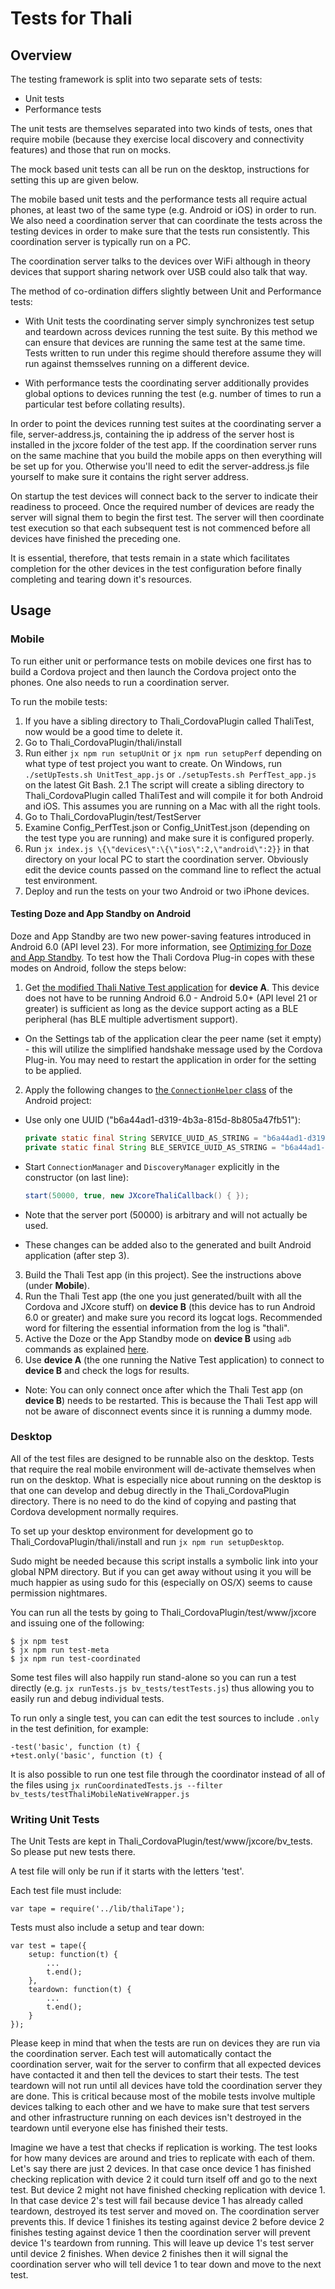 # Tests for Thali

## Overview

The testing framework is split into two separate sets of tests:
- Unit tests
- Performance tests

The unit tests are themselves separated into two kinds of tests, ones that require mobile (because they exercise
local discovery and connectivity features) and those that run on mocks.

The mock based unit tests can all be run on the desktop, instructions for setting this up are given below.

The mobile based unit tests and the performance tests all require actual phones, at least two of the same type (e.g.
Android or iOS) in order to run. We also need a coordination server that can coordinate the tests across the testing
devices in order to make sure that the tests run consistently. This coordination server is typically run on a PC.

The coordination server talks to the devices over WiFi although in theory devices that support sharing network over
USB could also talk that way.

The method of co-ordination differs slightly between Unit and Performance tests:

- With Unit tests the coordinating server simply synchronizes test setup and teardown across devices running the test 
suite. By this method we can ensure that devices are running the same test at the same time. Tests written to run 
under this regime should therefore assume they will run against themsselves running on a different device. 

- With performance tests the coordinating server additionally provides global options to devices running the test 
(e.g. number of times to run a particular test before collating results).

In order to point the devices running test suites at the coordinating server a file, server-address.js, containing the 
ip address of the server host is installed in the jxcore folder of the test app. If the coordination server runs on
the same machine that you build the mobile apps on then everything will be set up for you. Otherwise you'll need to edit 
the server-address.js file yourself to make sure it contains the right server address.

On startup the test devices will connect back to the server to indicate their readiness to proceed. Once the required 
number of devices are ready the server will signal them to begin the first test. The server will then coordinate test 
execution so that each subsequent test is not commenced before all devices have finished the preceding one.

It is essential, therefore, that tests remain in a state which facilitates completion for the other devices in the test 
configuration before finally completing and tearing down it's resources.

## Usage

### Mobile

To run either unit or performance tests on mobile devices one first has to build a Cordova project and then launch
the Cordova project onto the phones. One also needs to run a coordination server.

To run the mobile tests:

1. If you have a sibling directory to Thali_CordovaPlugin called ThaliTest, now would be a good time to delete it.
1. Go to Thali_CordovaPlugin/thali/install
2. Run either `jx npm run setupUnit` or `jx npm run setupPerf` depending on what type of test project you want to
create. On Windows, run `./setUpTests.sh UnitTest_app.js` or `./setupTests.sh PerfTest_app.js` on the latest
Git Bash.
2.1 The script will create a sibling directory to Thali_CordovaPlugin called ThaliTest and will compile it for both
Android and iOS. This assumes you are running on a Mac with all the right tools.
3. Go to Thali_CordovaPlugin/test/TestServer
4. Examine Config_PerfTest.json or Config_UnitTest.json (depending on the test type you are running) and make sure it
is configured properly.
5. Run `jx index.js \{\"devices\":\{\"ios\":2,\"android\":2}}` in that directory on your local PC to start the 
coordination server. Obviously edit the device counts passed on the command line to reflect the actual test
environment.
6. Deploy and run the tests on your two Android or two iPhone devices.

#### Testing Doze and App Standby on Android

Doze and App Standby are two new power-saving features introduced in Android 6.0 (API level 23). 
For more information, see [Optimizing for Doze and App Standby](http://developer.android.com/training/monitoring-device-state/doze-standby.html).
To test how the Thali Cordova Plug-in copes with these modes on Android, follow the steps below:

1. Get [the modified Thali Native Test application](https://github.com/thaliproject/Thali_CordovaPlugin_BtLibrary/releases/tag/v0.2.8) for **device A**.
   This device does not have to be running Android 6.0 - Android 5.0+ (API level 21 or greater) is
   sufficient as long as the device support acting as a BLE peripheral (has BLE multiple advertisment
   support).
 * On the Settings tab of the application clear the peer name (set it empty) - this will utilize the
   simplified handshake message used by the Cordova Plug-in. You may need to restart the application
   in order for the setting to be applied.
2. Apply the following changes to [the `ConnectionHelper` class](https://github.com/thaliproject/Thali_CordovaPlugin/blob/vNext/src/android/java/io/jxcore/node/ConnectionHelper.java)
   of the Android project:
 * Use only one UUID ("b6a44ad1-d319-4b3a-815d-8b805a47fb51"):

    ```java
    private static final String SERVICE_UUID_AS_STRING = "b6a44ad1-d319-4b3a-815d-8b805a47fb51"; //"fa87c0d0-afac-11de-8a39-0800200c9a66";
    private static final String BLE_SERVICE_UUID_AS_STRING = "b6a44ad1-d319-4b3a-815d-8b805a47fb51";
    ```

 * Start `ConnectionManager` and `DiscoveryManager` explicitly in the constructor (on last line):

    ```java
    start(50000, true, new JXcoreThaliCallback() { });
    ```

  * Note that the server port (50000) is arbitrary and will not actually be used.
 * These changes can be added also to the generated and built Android application (after step 3).
3. Build the Thali Test app (in this project). See the instructions above (under **Mobile**).
4. Run the Thali Test app (the one you just generated/built with all the Cordova and JXcore stuff)
   on **device B** (this device has to run Android 6.0 or greater) and make sure you record its
   logcat logs. Recommended word for filtering the essential information from the log is "thali".
5. Active the Doze or the App Standby mode on **device B** using `adb` commands as explained [here](http://developer.android.com/training/monitoring-device-state/doze-standby.html#testing_doze_and_app_standby).
6. Use **device A** (the one running the Native Test application) to connect to **device B** and
   check the logs for results.
 * Note: You can only connect once after which the Thali Test app (on **device B**) needs to be
   restarted. This is because the Thali Test app will not be aware of disconnect events since it is
   running a dummy mode.

### Desktop

All of the test files are designed to be runnable also on the desktop. Tests that require the real mobile environment
will de-activate themselves when run on the desktop. What is especially nice about running on the desktop is that
one can develop and debug directly in the Thali_CordovaPlugin directory. There is no need to do the kind of 
copying and pasting that Cordova development normally requires.

To set up your desktop environment for development go to Thali_CordovaPlugin/thali/install and run 
`jx npm run setupDesktop`.

Sudo might be needed because this script installs a symbolic link into your global NPM directory. But if you can get 
away without using it you will be much happier as using sudo for this (especially on OS/X) seems to cause permission 
nightmares.

You can run all the tests by going to Thali_CordovaPlugin/test/www/jxcore and issuing one of the following:

```
$ jx npm test
$ jx npm run test-meta
$ jx npm run test-coordinated
```

Some test files will also happily run stand-alone so you can run a test directly
(e.g. `jx runTests.js bv_tests/testTests.js`)
thus allowing you to easily run and debug individual tests.

To run only a single test, you can can edit the test sources to include `.only` in
the test definition, for example:

```
-test('basic', function (t) {
+test.only('basic', function (t) {
```

It is also possible to run one test file through the coordinator instead of
all of the files using `jx runCoordinatedTests.js --filter bv_tests/testThaliMobileNativeWrapper.js`

### Writing Unit Tests
The Unit Tests are kept in Thali_CordovaPlugin/test/www/jxcore/bv_tests. So please put new tests there.

A test file will only be run if it starts with the letters 'test'.

Each test file must include:

```node
var tape = require('../lib/thaliTape');
```

Tests must also include a setup and tear down:

```node
var test = tape({
    setup: function(t) {
        ...
        t.end();
    },
    teardown: function(t) {
        ...
        t.end();
    }
});
```

Please keep in mind that when the tests are run on devices they are run via the coordination server. Each test
will automatically contact the coordination server, wait for the server to confirm that all expected devices
have contacted it and then tell the devices to start their tests. The test teardown will not run until all
devices have told the coordination server they are done. This is critical because most of the mobile tests involve
multiple devices talking to each other and we have to make sure that test servers and other infrastructure running
on each devices isn't destroyed in the teardown until everyone else has finished their tests.

Imagine we have a test that checks if replication is working. The test looks for how many devices are around and
tries to replicate with each of them. Let's say there are just 2 devices. In that case once device 1 has finished
checking replication with device 2 it could turn itself off and go to the next test. But device 2 might not have
finished checking replication with device 1. In that case device 2's test will fail because device 1 has already
called teardown, destroyed its test server and moved on. The coordination server prevents this. If device 1 finishes
its testing against device 2 before device 2 finishes testing against device 1 then the coordination server will
prevent device 1's teardown from running. This will leave up device 1's test server until device 2 finishes. When
device 2 finishes then it will signal the coordination server who will tell device 1 to tear down and move to the next
test.
